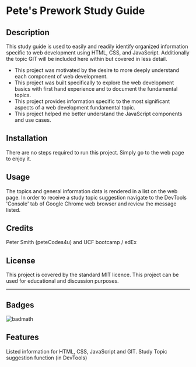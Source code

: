 # Pete's Prework Study Guide

## Description

This study guide is used to easily and readily identify organized information specific to web development using HTML, CSS, and JavaScript. Additionally the topic GIT will be included here within but covered in less detail.

- This project was motivated by the desire to more deeply understand each component of web development.
- This project was built specifically to explore the web development basics with first hand experience and to document the fundamental topics.
- This project provides information specific to the most significant aspects of a web development fundamental topic.
- This project helped me better understand the JavaScript components and use cases.

## Installation

There are no steps required to run this project. Simply go to the web page to enjoy it.

## Usage

The topics and general information data is rendered in a list on the web page. In order to receive a study topic suggestion navigate to the DevTools 'Console' tab of Google Chrome web browser and review the message listed.

## Credits

Peter Smith (peteCodes4u) and UCF bootcamp / edEx

## License

This project is covered by the standard MIT licence. This project can be used for educational and discussion purposes.

---



## Badges

![badmath](https://img.shields.io/github/languages/top/nielsenjared/badmath)


## Features

Listed information for HTML, CSS, JavaScript and GIT.
Study Topic suggestion function (in DevTools)